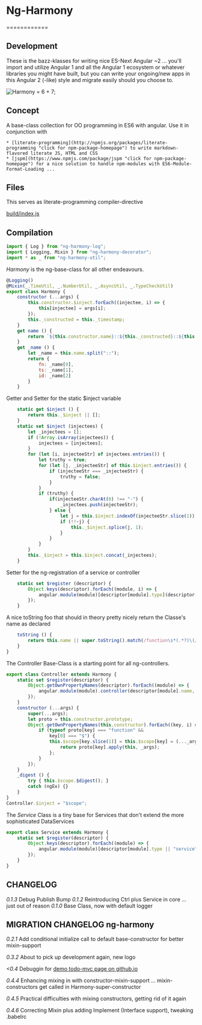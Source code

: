 # Ng-Harmony
============

## Development

These is the bazz-klasses for writing nice ES-Next Angular ~2 ... you'll import and utilize Angular 1 and all the Angular 1 ecosystem or whatever libraries you might have built, but you can write your ongoing/new apps in this Angular 2 (-like) style and migrate easily should you choose to.

![Harmony = 6 + 7;](logo.png "Harmony - Fire in my eyes")

## Concept

A base-class collection for OO programming in ES6 with angular.
Use it in conjunction with

	* [literate-programming](http://npmjs.org/packages/literate-programming "click for npm-package-homepage") to write markdown-flavored literate JS, HTML and CSS
	* [jspm](https://www.npmjs.com/package/jspm "click for npm-package-homepage") for a nice solution to handle npm-modules with ES6-Module-Format-Loading ...

## Files

This serves as literate-programming compiler-directive

[build/index.js](#Compilation "save:")

## Compilation

```javascript
import { Log } from "ng-harmony-log";
import { Logging, Mixin } from "ng-harmony-decorator";
import * as _ from "ng-harmony-util";
```

_Harmony_ is the ng-base-class for all other endeavours.

```javascript
@Logging()
@Mixin(_.TimeUtil, _.NumberUtil, _.AsyncUtil, _.TypeCheckUtil)
export class Harmony {
	constructor (...args) {
        this.constructor.$inject.forEach((injectee, i) => {
			this[injectee] = args[i];
		});
		this._constructed = this._timestamp;
	}
	get name () {
		return `${this.constructor.name}::${this._constructed}::${this._random}`;
	}
	get _name () {
		let _name = this.name.split("::");
		return {
			fn: _name[0],
			ts: _name[1],
			id: _name[2]
		}
	}
```

Getter and Setter for the static $inject variable

```javascript
	static get $inject () {
		return this._$inject || [];
	}
	static set $inject (injectees) {
		let _injectees = [];
		if (!Array.isArray(injectees)) {
			injectees = [injectees];
		}
		for (let [i, injecteeStr] of injectees.entries()) {
			let truthy = true;
			for (let [j, _injecteeStr] of this.$inject.entries()) {
				if (injecteeStr === _injecteeStr) {
					truthy = false;
				}
			}
			if (truthy) {
				if(injecteeStr.charAt(0) !== "-") {
					_injectees.push(injecteeStr);
				} else {
					let j = this.$inject.indexOf(injecteeStr.slice(1));
					if (!!~j) {
						this._$inject.splice(j, 1);
					}
				}
			}
		}
		this._$inject = this.$inject.concat(_injectees);
	}
```
Setter for the ng-registration of a service or controller
```javascript
	static set $register (descriptor) {
		Object.keys(descriptor).forEach((module, i) => {
			angular.module(module)[descriptor[module].type](descriptor[module].name, this);
		});
	}
```
A nice toString foo that should in theory pretty nicely return the Classe's name as declared
```javascript
	toString () {
		return this.name || super.toString().match(/function\s*(.*?)\(/)[1];
	}
}
```

The Controller Base-Class is a starting point for all ng-controllers.

```javascript
export class Controller extends Harmony {
    static set $register(descriptor) {
        Object.getOwnPropertyNames(descriptor).forEach((module) => {
            angular.module(module).controller(descriptor[module].name, this);
        });
    }
	constructor (...args) {
		super(...args);
		let proto = this.constructor.prototype;
		Object.getOwnPropertyNames(this.constructor).forEach((key, i) => {
			if (typeof proto[key] === "function" &&
				key[0] === "$") {
				this.$scope[key.slice(1)] = this.$scope[key] = (..._args) => {
					return proto[key].apply(this, _args);
				};
			}
		});
	}
	_digest () {
		try { this.$scope.$digest(); }
		catch (ngEx) {}
	}
}
Controller.$inject = "$scope";
```

The _Service_ Class is a tiny base for Services that don't extend the more sophisticated DataServices

```javascript
export class Service extends Harmony {
	static set $register(descriptor) {
		Object.keys(descriptor).forEach((module) => {
			angular.module(module)[descriptor[module].type || "service"](descriptor[module].name, this);
		});
	}
}
```

## CHANGELOG
*0.1.3* Debug Publish Bump
*0.1.2* Reintroducing Ctrl plus Service in core ... just out of reason
*0.1.0* Base Class, now with default logger

## MIGRATION CHANGELOG ng-harmony

*0.2.1* Add conditional initialize call to default base-constructor for better mixin-support

*0.3.2* About to pick up development again, new logo

*<0.4* Debuggin for [demo todo-mvc page on github.io](http://ng-harmony.github.io/ng-harmony)

*0.4.4* Enhancing mixing in with constructor-mixin-support ... mixin-constructors get called in Harmony-super-constructor

*0.4.5* Practical difficulties with mixing constructors, getting rid of it again

*0.4.6* Correcting Mixin plus adding Implement (Interface support), tweaking .babelrc
